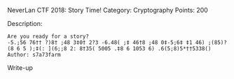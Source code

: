 NeverLan CTF 2018: Story Time!
Category: Cryptography Points: 200

Description:

    Are you ready for a story?
    -5.;56 76†† ?)8† ;48 3‡0† 2?3 -6.48( ;‡ 46†8 ;48 0‡-5;6‡ ‡1 46) ;(85)?(8 6 5 );‡(: ](6;;8 2: 8†35( 5005 .‡8 6 1053 6) .6(5;8)5*††5338()
    Author: s7a73farm

Write-up
